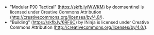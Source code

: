 - "Modular P90 Tactical" (https://skfb.ly/WWKM) by doomsentinel is licensed under Creative Commons Attribution (http://creativecommons.org/licenses/by/4.0/).
- "Building" (https://skfb.ly/6RF6C) by INinja is licensed under Creative Commons Attribution (http://creativecommons.org/licenses/by/4.0/).